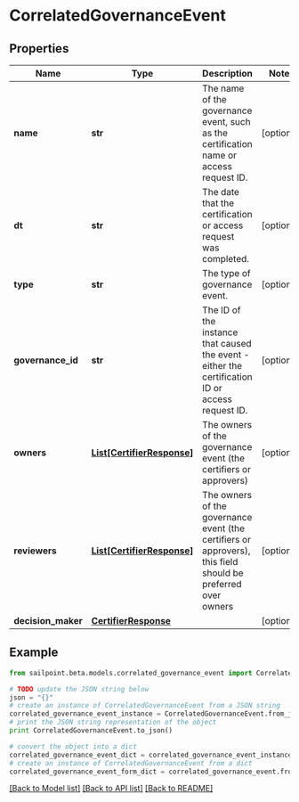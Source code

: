 # CorrelatedGovernanceEvent


## Properties
Name | Type | Description | Notes
------------ | ------------- | ------------- | -------------
**name** | **str** | The name of the governance event, such as the certification name or access request ID. | [optional] 
**dt** | **str** | The date that the certification or access request was completed. | [optional] 
**type** | **str** | The type of governance event. | [optional] 
**governance_id** | **str** | The ID of the instance that caused the event - either the certification ID or access request ID. | [optional] 
**owners** | [**List[CertifierResponse]**](CertifierResponse.md) | The owners of the governance event (the certifiers or approvers) | [optional] 
**reviewers** | [**List[CertifierResponse]**](CertifierResponse.md) | The owners of the governance event (the certifiers or approvers), this field should be preferred over owners | [optional] 
**decision_maker** | [**CertifierResponse**](CertifierResponse.md) |  | [optional] 

## Example

```python
from sailpoint.beta.models.correlated_governance_event import CorrelatedGovernanceEvent

# TODO update the JSON string below
json = "{}"
# create an instance of CorrelatedGovernanceEvent from a JSON string
correlated_governance_event_instance = CorrelatedGovernanceEvent.from_json(json)
# print the JSON string representation of the object
print CorrelatedGovernanceEvent.to_json()

# convert the object into a dict
correlated_governance_event_dict = correlated_governance_event_instance.to_dict()
# create an instance of CorrelatedGovernanceEvent from a dict
correlated_governance_event_form_dict = correlated_governance_event.from_dict(correlated_governance_event_dict)
```
[[Back to Model list]](../README.md#documentation-for-models) [[Back to API list]](../README.md#documentation-for-api-endpoints) [[Back to README]](../README.md)


